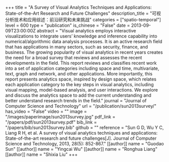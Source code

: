 +++
title = "A Survey of Visual Analytics Techniques and Applications: State-of-the-Art Research and Future Challenges"
description_title = "可视分析技术和应用综述：前沿研究和未来挑战"
categories = ["spatio-temporal"]
level = 600
type = "publication"
is_chinese = "False"
date = 2013-09-09T23:00:00Z
abstract = "Visual analytics employs interactive visualizations to integrate users’ knowledge and inference capability into numerical/algorithmic data analysis processes. It is an active research field that has applications in many sectors, such as security, finance, and business. The growing popularity of visual analytics in recent years creates the need for a broad survey that reviews and assesses the recent developments in the field. This report reviews and classifies recent work into a set of application categories including space and time, multivariate, text, graph and network, and other applications. More importantly, this report presents analytics space, inspired by design space, which relates each application category to the key steps in visual analytics, including visual mapping, model-based analysis, and user interactions. We explore and discuss the analytics space to add the current understanding and better understand research trends in the field."
journal = "Journal of Computer Science and Technology"
url = "/publication/sun2013survey/"
has_video = "False"
video = ""
image = "/images/paperimage/sun2013survey.jpg"
pdf_link = "/papers/pdf/sun2013survey.pdf"
bib_link = "/papers/bib/sun2013survey.bib"
github = ""
reference = "Sun G D, Wu Y C, Liang R H, et al. A survey of visual analytics techniques and applications: State-of-the-art research and future challenges[J]. Journal of Computer Science and Technology, 2013, 28(5): 852-867."
[[author]]
name = "Guodao Sun"
[[author]]
name = "Yingcai Wu"
[[author]]
name = "Ronghua Liang"
[[author]]
name = "Shixia Liu"
+++